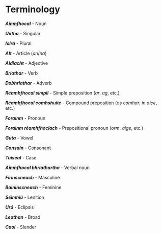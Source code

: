# Terminology

_**Ainmfhocal**_ - Noun

_**Uatha**_ - Singular

_**Iolra**_ - Plural

_**Alt**_ - Article (_an_/_na_)

_**Aidiacht**_ - Adjective

_**Briathar**_ - Verb

_**Dobhriathar**_ - Adverb

_**Réamhfhocal simplí**_ - Simple preposition (_ar_, _ag_, etc.)

_**Réamhfhocal comhshuite**_ - Compound preposition (_os comhar_, _in aice_, etc.)

_**Forainm**_ - Pronoun

_**Forainm réamhfhoclach**_ - Prepositional pronoun (_orm_, _aige_, etc.)

_**Guta**_ - Vowel

_**Consain**_ - Consonant

_**Tuiseal**_ - Case

_**Ainmfhocal bhriathartha**_ - Verbal noun

_**Firinscneach**_ - Masculine

_**Baininscneach**_ - Feminine

_**Séimhiú**_ - Lenition

_**Urú**_ - Eclipsis

_**Leathan**_ - Broad

_**Caol**_ - Slender